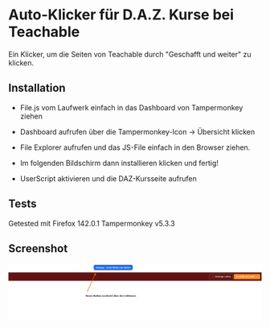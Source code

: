 # Auto-Klicker für D.A.Z. Kurse bei Teachable
Ein Klicker, um die Seiten von Teachable durch "Geschafft und weiter" zu klicken.

## Installation

- File.js vom Laufwerk einfach in das Dashboard von Tampermonkey ziehen
-   Dashboard aufrufen über die Tampermonkey-Icon -> Übersicht klicken
- File Explorer aufrufen und das JS-File einfach in den Browser ziehen.
- Im folgenden Bildschirm dann installieren klicken und fertig!

- UserScript aktivieren und die DAZ-Kursseite aufrufen

## Tests

Getested mit Firefox 142.0.1
Tampermonkey v5.3.3

## Screenshot

![Screenshot Auto-Klicker](https://github.com/chaot2000/daz_auto_clicker/blob/main/daz_teachable_button.png)
